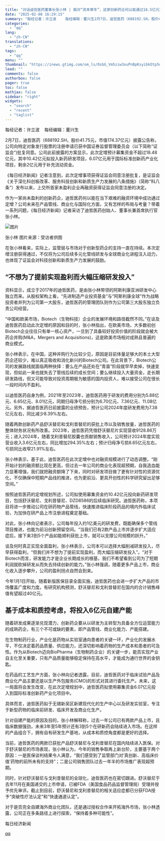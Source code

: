 ```yaml
---
title: "对话迪哲医药董事长张小林 | 面对“资本寒冬”，这家创新药企何以能通过18.5亿元定增注册？"
date: "2025-02-08 16:29:15"
summary: "每经记者：许立波    每经编辑：董兴生2月7日，迪哲医药（688192.SH，股价41.75元，市..."
categories:
  - "qq"
lang:
  - "zh-CN"
translations:
  - "zh-CN"
tags:
  - "qq"
menu: ""
thumbnail: "https://inews.gtimg.com/om_ls/OsbG_Vm5ziw3ouPnBpKsyibkOtp5nHfxDRMSsZDDRd9fkAA_640360/0"
lead: ""
comments: false
authorbox: false
pager: true
toc: false
mathjax: false
sidebar: "right"
widgets:
  - "search"
  - "recent"
  - "taglist"
---
```


每经记者：许立波    每经编辑：董兴生

2月7日，迪哲医药（688192.SH，股价41.75元，市值174.37亿元）披露公告称，公司向特定对象发行股票的注册申请已获中国证券监督管理委员会（以下简称“证监会”)批复同意。公司此前披露的方案显示，此次定增预计募集资金不超过18.48亿元，其中10.42亿元拟投入新药研发项目，6.07亿元用于国际标准创新药产业化项目，剩余2亿元用于补充流动资金。

《每日经济新闻》记者注意到，此次定增事项获得证监会同意注册批复，是证监会《关于深化科创板改革、服务科技创新和新质生产力发展的八条措施》（简称“科八条”）发布以来，上交所首家未盈利企业再融资获得证监会同意注册的决定。

作为一家尚未盈利的创新药企，迪哲医药何以能在当下艰难的融资环境中成功通过定增？公司未来在产品管线、商业化与国际化方面，又有怎样的布局与考量？带着一系列问题，《每日经济新闻》记者采访了迪哲医药创始人、董事长兼首席执行官张小林。

![图片](https://inews.gtimg.com/om_bt/O4NUCTbde0hVFvHSF61IkgmFETBuZ_T7_kaCHPDSJKM1gAA/641)

张小林 图片来源：受访者供图

在张小林看来，实际上，监管层与市场对于创新型药企的支持一直在持续。本次定增注册获得通过，不仅将为公司后续多元化管线研发与全球商业化进程注入动力，也体现了证监会对科技创新和新质生产力发展的鼓励。

“不想为了提前实现盈利而大幅压缩研发投入”
---------------------

资料显示，成立于2017年的迪哲医药，是由张小林带领的阿斯利康亚洲研发中心独立而来。从股权架构上看，“先进制造产业投资基金”与“阿斯利康全球”作为战略投资者并列为公司第一大股东，迪哲医药的管理团队则作为公司第三大股东独立负责公司经营。

“中国和欧美市场，Biotech（生物科技）企业的发展环境和路径截然不同。”在谈及迪哲医药启动此次定增的原因和目的时，张小林指出，在欧美市场，大多数初创Biotech企业往往只有单一核心资产，一旦到了具备较好投资价值的阶段就会被大药企并购(M&A，Mergers and Acquisitions)，这是欧美市场相对成熟且普遍的商业模式。

张小林表示，在中国，这种并购行为比较少见，原因是目前体量足够大的本土大型药企还较少，难以真正吸收和消化新兴的Biotech公司。在此背景下，Biotech公司的发展路线就面临两种抉择：要么在产品还处在“青苗”阶段就早早卖掉，快速变现，但如此一来也就失去了管线后续的成长空间；要么继续投入大量资金，走长期研发路线，但又可能导致对投资周期极为敏感的国内投资人，难以接受公司在很长一段时间内不盈利。

以迪哲医药自身为例，2021年至2023年，迪哲医药用于研发的费用分别为5.88亿元、6.65亿元、8.01亿元，同期归母净亏损分别为6.70亿元、7.36亿元、11.08亿元。另外，据迪哲医药日前披露的业绩预告，预计公司2024年度研发费用为7.38亿元左右，同比减少8.39%左右。

随着两款创新药产品舒沃替尼和戈利昔替尼的获批上市以及销售放量，迪哲医药的整体财务状况有所改善。2023年，迪哲医药凭借舒沃替尼片实现营收9128.86万元；进入2024年，随着戈利昔替尼胶囊也贡献销售收入，公司预计2024年度实现营业收入3.6亿元左右，同比增加294.35%左右；预计归母净亏损8.65亿元左右，亏损同比收窄21.91%左右。

张小林表示，基于此，迪哲医药在此次定增中也对融资规模进行了动态调整。“刚开始计划的融资额比现在更高，但过去一年公司的商业化表现超预期，自我造血能力显著增强，我们就把融资额降了下来，同时对研发项目做了更有针对性的资源优化，不仅确保中短期产品线的推进，也为更前沿、更具开创性的科学研究留出足够空间。”

按照迪哲医药的定增规划所述，公司拟使用募集资金约10.42亿元投向新药研发项目，包括舒沃替尼、戈利昔替尼、DZD8586的后续临床研究。迪哲医药称，本项目将进一步推动公司在研药物产品管线，快速推进临床阶段药品的境内外临床试验，为加快在研产品上市注册进程奠定基础。

对此，张小林向记者表示，公司每年投入约1亿美元的研发费，既能确保多个管线项目推进，也能为前沿创新预留空间。“当我们已有2款产品上市并逐步扩大适应症后，接下来3到5个产品如能顺利获批上市，就可以支撑公司规模的跃升。”

谈及何时真正实现全面盈利，张小林表示，公司本可以选择大幅削减研发投入，尽早获得盈利，“但我们并不想为了提前实现盈利，而大幅压缩研发投入”。“对于Biotech而言，研发能力才是企业长期成长的根基，我们不希望看到公司为了短期利润就砍掉研发从而失去持续创新的能力。”张小林强调，随着更多产品上市，商业化收入逐步攀升，公司的盈利拐点自然会到来。

今年1月1日开始，随着新版医保目录全面实施，迪哲医药也会进一步扩大产品的市场覆盖广度和力度。有研究机构预测，舒沃替尼和戈利昔替尼在国内的合计销售峰值有望超过40亿元。

基于成本和质控考虑，将投入6亿元自建产能
--------------------

随着研发成果逐渐兑现潜力，创新药企要从以研发为主转型为具备全方位运营能力的成熟药企，有三个不可或缺的要素，即产品管线、商业化能力、产能搭建。

在生物制药行业，产业化是药物从实验室通向患者的关键一环，产业化的发展水平，不仅决定着药品质量、供应能力，还深切影响着药物的生产成本和患者的可及性。作为从Biotech迈向BioPharma（生物制药企业）的关键一步，能否实现产业自主化至关重要，只有产品质量能够稳定保持在高水平，才能成为通行世界的金钥匙。

在药品的工艺生产方面，张小林向记者透露，目前，迪哲医药对于临床试验产品及商业化产品主要还是以生产外包服务(CMO)的形式对其进行委托生产。未来，这一局面将会发生改变，在此次定增规划中，迪哲医药拟使用募集资金6.07亿元投入到国际标准创新药产业化项目中。

具体而言，迪哲医药拟于无锡新吴区新建现代化的生产中心以及研发实验室，专注于新型药物的临床前研发、临床开发及商业化生产。

针对自建产能的原因及目的，张小林解释称，过去一年公司已有两款产品上市，且临床数据强劲，未来3年至5年预计还有3到5个在研新药会陆续进入市场。在这样的产品组合下，拥有自有研发生产基地，从成本和质控角度都是更好的选择。

当前，迪哲医药的两款已获批产品舒沃替尼与戈利昔替尼在国内陆续进入医保。对于舒沃替尼的市场表现，张小林认为，今年的销售争取再上新台阶，主要基于两个原因：一是医保谈判结果令人满意，“我们感受到了监管部门对‘真创新、高临床价值’药物的前所未有的支持”；二是公司销售团队过去一年半的市场推广表现超预期。

同时，针对舒沃替尼与戈利昔替尼的全球化，迪哲医药也在密切跟进。舒沃替尼于去年11月在美国递交的上市申请，已被FDA（美国食品药品监督管理局）受理并授予优先审评。截止到目前，舒沃替尼和戈利昔替尼的相关适应症都已分获FDA授予“突破性疗法认定”和“快速通道认定”。

对于是否完全自建海外商业化团队，还是通过授权合作来开拓海外市场，张小林透露，公司正在多条路径上进行探索，“保持着多种可能性”。

  

每日经济新闻

[qq](https://new.qq.com/rain/a/20250208A05RT600)
